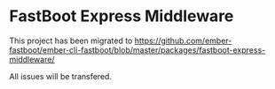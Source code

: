 # FastBoot Express Middleware

This project has been migrated to https://github.com/ember-fastboot/ember-cli-fastboot/blob/master/packages/fastboot-express-middleware/

All issues will be transfered.
